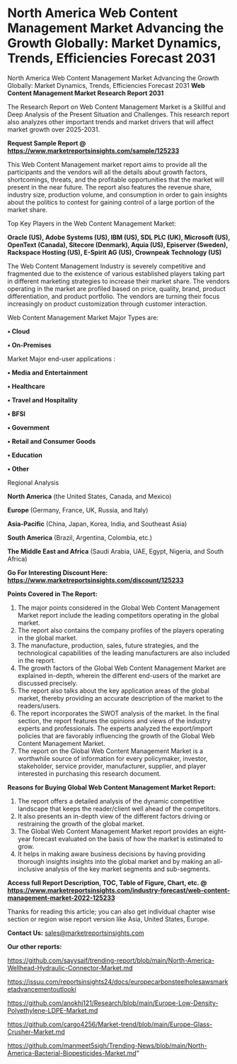 # North America Web Content Management Market Advancing the Growth Globally: Market Dynamics, Trends, Efficiencies Forecast 2031
North America Web Content Management Market Advancing the Growth Globally: Market Dynamics, Trends, Efficiencies Forecast 2031
<strong>Web Content Management Market Research Report 2031</strong>

The Research Report on Web Content Management Market is a Skillful and Deep Analysis of the Present Situation and Challenges. This research report also analyzes other important trends and market drivers that will affect market growth over 2025-2031.

<strong>Request Sample Report @ <a href=https://www.marketreportsinsights.com/sample/125233>https://www.marketreportsinsights.com/sample/125233</a></strong>

This Web Content Management market report aims to provide all the participants and the vendors will all the details about growth factors, shortcomings, threats, and the profitable opportunities that the market will present in the near future. The report also features the revenue share, industry size, production volume, and consumption in order to gain insights about the politics to contest for gaining control of a large portion of the market share.

Top Key Players in the Web Content Management Market:

<strong>Oracle (US), Adobe Systems (US), IBM (US), SDL PLC (UK), Microsoft (US), OpenText (Canada), Sitecore (Denmark), Aquia (US), Episerver (Sweden), Rackspace Hosting (US), E-Spirit AG (US), Crownpeak Technology (US)</strong>

The Web Content Management Industry is severely competitive and fragmented due to the existence of various established players taking part in different marketing strategies to increase their market share. The vendors operating in the market are profiled based on price, quality, brand, product differentiation, and product portfolio. The vendors are turning their focus increasingly on product customization through customer interaction.

Web Content Management Market Major Types are:

<strong>• Cloud

• On-Premises</strong>

Market Major end-user applications :

<strong>• Media and Entertainment

• Healthcare

• Travel and Hospitality

• BFSI

• Government

• Retail and Consumer Goods

• Education

• Other</strong>

Regional Analysis

</u><strong><b>North America</b></strong> (the United States, Canada, and Mexico)

<strong><b>Europe </b></strong>(Germany, France, UK, Russia, and Italy)

<strong><b>Asia-Pacific</b></strong> (China, Japan, Korea, India, and Southeast Asia)

<strong><b>South America</b></strong> (Brazil, Argentina, Colombia, etc.)

<strong><b>The Middle East and Africa</b></strong> (Saudi Arabia, UAE, Egypt, Nigeria, and South Africa)

<strong>Go For Interesting Discount Here: <a href=https://www.marketreportsinsights.com/discount/125233>https://www.marketreportsinsights.com/discount/125233</a></strong>

<strong>Points Covered in The Report:</strong>
<ol>
  <li>The major points considered in the Global Web Content Management Market report include the leading competitors operating in the global market.</li>
  <li>The report also contains the company profiles of the players operating in the global market.</li>
  <li>The manufacture, production, sales, future strategies, and the technological capabilities of the leading manufacturers are also included in the report.</li>
  <li>The growth factors of the Global Web Content Management Market are explained in-depth, wherein the different end-users of the market are discussed precisely.</li>
  <li>The report also talks about the key application areas of the global market, thereby providing an accurate description of the market to the readers/users.</li>
  <li>The report incorporates the SWOT analysis of the market. In the final section, the report features the opinions and views of the industry experts and professionals. The experts analyzed the export/import policies that are favorably influencing the growth of the Global Web Content Management Market.</li>
  <li>The report on the Global Web Content Management Market is a worthwhile source of information for every policymaker, investor, stakeholder, service provider, manufacturer, supplier, and player interested in purchasing this research document.</li>
</ol>
<strong>Reasons for Buying Global Web Content Management Market Report:</strong>

<ol>
  <li>The report offers a detailed analysis of the dynamic competitive landscape that keeps the reader/client well ahead of the competitors.</li>
  <li>It also presents an in-depth view of the different factors driving or restraining the growth of the global market.</li>
  <li>The Global Web Content Management Market report provides an eight-year forecast evaluated on the basis of how the market is estimated to grow.</li>
  <li>It helps in making aware business decisions by having providing thorough insights insights into the global market and by making an all-inclusive analysis of the key market segments and sub-segments.</li>
</ol>
<strong>Access full Report Description, TOC, Table of Figure, Chart, etc. @ <a href=https://www.marketreportsinsights.com/industry-forecast/web-content-management-market-2022-125233>https://www.marketreportsinsights.com/industry-forecast/web-content-management-market-2022-125233</a></strong>


Thanks for reading this article; you can also get individual chapter wise section or region wise report version like Asia, United States, Europe.

<strong>Contact Us:</strong>
sales@marketreportsinsights.com

<strong>Our other reports:</strong>

<a href=https://github.com/sayysaif/trending-report/blob/main/North-America-Wellhead-Hydraulic-Connector-Market.md>https://github.com/sayysaif/trending-report/blob/main/North-America-Wellhead-Hydraulic-Connector-Market.md</a>

<a href=https://issuu.com/reportsinsights24/docs/europecarbonsteelholesawsmarketadvancementoutlooki>https://issuu.com/reportsinsights24/docs/europecarbonsteelholesawsmarketadvancementoutlooki</a>

<a href=https://github.com/anokhi121/Research/blob/main/Europe-Low-Density-Polyethylene-LDPE-Market.md>https://github.com/anokhi121/Research/blob/main/Europe-Low-Density-Polyethylene-LDPE-Market.md</a>

<a href=https://github.com/cargo4256/Market-trend/blob/main/Europe-Glass-Crusher-Market.md>https://github.com/cargo4256/Market-trend/blob/main/Europe-Glass-Crusher-Market.md</a>

<a href=https://github.com/manmeet5sigh/Trending-News/blob/main/North-America-Bacterial-Biopesticides-Market.md>https://github.com/manmeet5sigh/Trending-News/blob/main/North-America-Bacterial-Biopesticides-Market.md</a>"
